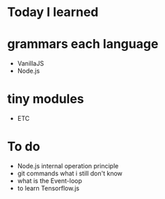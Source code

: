 Today I learned
====

# grammars each language
 * VanillaJS
 * Node.js

# tiny modules
 * ETC

# To do
 * Node.js internal operation principle
 * git commands what i still don't know
 * what is the Event-loop
 * to learn Tensorflow.js 